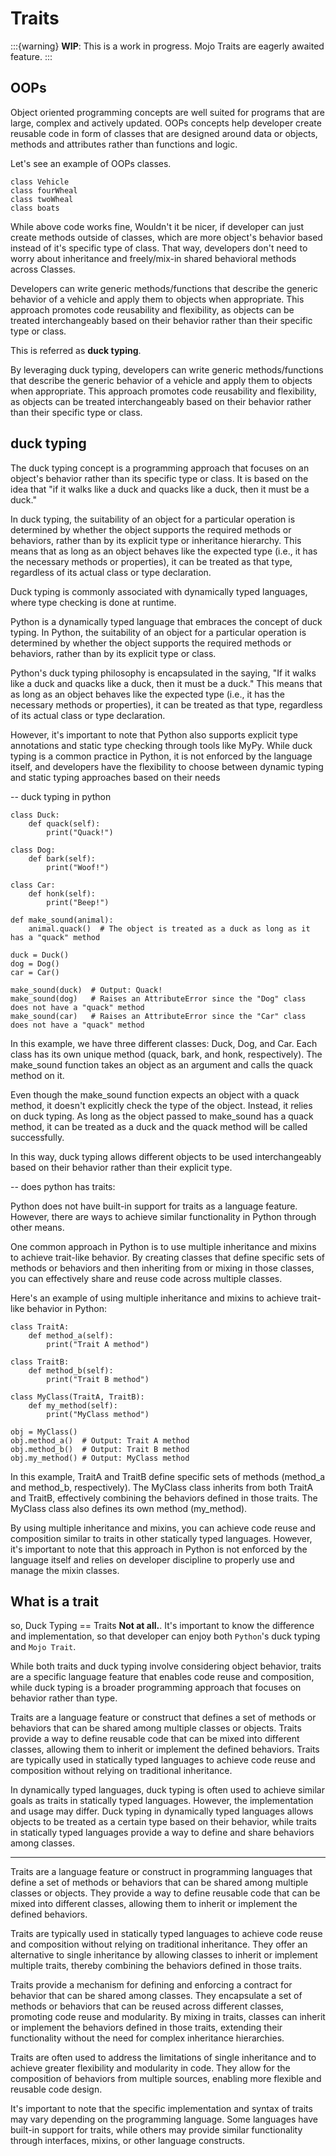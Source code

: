 # Traits

:::{warning}
**WIP**: This is a work in progress. Mojo Traits are eagerly awaited feature.
:::

## OOPs

Object oriented programming concepts are well suited for programs that are large, complex and actively updated. OOPs concepts help developer create reusable code in form of classes that are designed around data or objects, methods and attributes rather than functions and logic.

Let's see an example of OOPs classes.

```{code-block}
class Vehicle
class fourWheal
class twoWheal
class boats
```

While above code works fine, Wouldn't it be nicer, if developer can just create methods outside of classes, which are more object's behavior based instead of it's specific type of class. That way, developers don't need to worry about inheritance and freely/mix-in shared behavioral methods across Classes.

Developers can write generic methods/functions that describe the generic behavior of a vehicle and apply them to objects when appropriate. This approach promotes code reusability and flexibility, as objects can be treated interchangeably based on their behavior rather than their specific type or class.

This is referred as **duck typing**.

By leveraging duck typing, developers can write generic methods/functions that describe the generic behavior of a vehicle and apply them to objects when appropriate. This approach promotes code reusability and flexibility, as objects can be treated interchangeably based on their behavior rather than their specific type or class.

## duck typing

The duck typing concept is a programming approach that focuses on an object's behavior rather than its specific type or class. It is based on the idea that "if it walks like a duck and quacks like a duck, then it must be a duck."

In duck typing, the suitability of an object for a particular operation is determined by whether the object supports the required methods or behaviors, rather than by its explicit type or inheritance hierarchy. This means that as long as an object behaves like the expected type (i.e., it has the necessary methods or properties), it can be treated as that type, regardless of its actual class or type declaration.

Duck typing is commonly associated with dynamically typed languages, where type checking is done at runtime.

Python is a dynamically typed language that embraces the concept of duck typing. In Python, the suitability of an object for a particular operation is determined by whether the object supports the required methods or behaviors, rather than by its explicit type or class.

Python's duck typing philosophy is encapsulated in the saying, "If it walks like a duck and quacks like a duck, then it must be a duck." This means that as long as an object behaves like the expected type (i.e., it has the necessary methods or properties), it can be treated as that type, regardless of its actual class or type declaration.

However, it's important to note that Python also supports explicit type annotations and static type checking through tools like MyPy. While duck typing is a common practice in Python, it is not enforced by the language itself, and developers have the flexibility to choose between dynamic typing and static typing approaches based on their needs

-- duck typing in python

```{code-block}
class Duck:
    def quack(self):
        print("Quack!")

class Dog:
    def bark(self):
        print("Woof!")

class Car:
    def honk(self):
        print("Beep!")

def make_sound(animal):
    animal.quack()  # The object is treated as a duck as long as it has a "quack" method

duck = Duck()
dog = Dog()
car = Car()

make_sound(duck)  # Output: Quack!
make_sound(dog)   # Raises an AttributeError since the "Dog" class does not have a "quack" method
make_sound(car)   # Raises an AttributeError since the "Car" class does not have a "quack" method
```

In this example, we have three different classes: Duck, Dog, and Car. Each class has its own unique method (quack, bark, and honk, respectively). The make_sound function takes an object as an argument and calls the quack method on it.

Even though the make_sound function expects an object with a quack method, it doesn't explicitly check the type of the object. Instead, it relies on duck typing. As long as the object passed to make_sound has a quack method, it can be treated as a duck and the quack method will be called successfully.

In this way, duck typing allows different objects to be used interchangeably based on their behavior rather than their explicit type.

--
does python has traits:

Python does not have built-in support for traits as a language feature. However, there are ways to achieve similar functionality in Python through other means.

One common approach in Python is to use multiple inheritance and mixins to achieve trait-like behavior. By creating classes that define specific sets of methods or behaviors and then inheriting from or mixing in those classes, you can effectively share and reuse code across multiple classes.

Here's an example of using multiple inheritance and mixins to achieve trait-like behavior in Python:

```{code-block}
class TraitA:
    def method_a(self):
        print("Trait A method")

class TraitB:
    def method_b(self):
        print("Trait B method")

class MyClass(TraitA, TraitB):
    def my_method(self):
        print("MyClass method")

obj = MyClass()
obj.method_a()  # Output: Trait A method
obj.method_b()  # Output: Trait B method
obj.my_method() # Output: MyClass method
```

In this example, TraitA and TraitB define specific sets of methods (method_a and method_b, respectively). The MyClass class inherits from both TraitA and TraitB, effectively combining the behaviors defined in those traits. The MyClass class also defines its own method (my_method).

By using multiple inheritance and mixins, you can achieve code reuse and composition similar to traits in other statically typed languages. However, it's important to note that this approach in Python is not enforced by the language itself and relies on developer discipline to properly use and manage the mixin classes.

## What is a trait

so, Duck Typing == Traits
**Not at all.**. It's important to know the difference and implementation, so that developer can enjoy both `Python`'s duck typing and `Mojo Trait`.

While both traits and duck typing involve considering object behavior, traits are a specific language feature that enables code reuse and composition, while duck typing is a broader programming approach that focuses on behavior rather than type.

Traits are a language feature or construct that defines a set of methods or behaviors that can be shared among multiple classes or objects. Traits provide a way to define reusable code that can be mixed into different classes, allowing them to inherit or implement the defined behaviors. Traits are typically used in statically typed languages to achieve code reuse and composition without relying on traditional inheritance.

In dynamically typed languages, duck typing is often used to achieve similar goals as traits in statically typed languages. However, the implementation and usage may differ. Duck typing in dynamically typed languages allows objects to be treated as a certain type based on their behavior, while traits in statically typed languages provide a way to define and share behaviors among classes.

---
Traits are a language feature or construct in programming languages that define a set of methods or behaviors that can be shared among multiple classes or objects. They provide a way to define reusable code that can be mixed into different classes, allowing them to inherit or implement the defined behaviors.

Traits are typically used in statically typed languages to achieve code reuse and composition without relying on traditional inheritance. They offer an alternative to single inheritance by allowing classes to inherit or implement multiple traits, thereby combining the behaviors defined in those traits.

Traits provide a mechanism for defining and enforcing a contract for behavior that can be shared among classes. They encapsulate a set of methods or behaviors that can be reused across different classes, promoting code reuse and modularity. By mixing in traits, classes can inherit or implement the behaviors defined in those traits, extending their functionality without the need for complex inheritance hierarchies.

Traits are often used to address the limitations of single inheritance and to achieve greater flexibility and modularity in code. They allow for the composition of behaviors from multiple sources, enabling more flexible and reusable code design.

It's important to note that the specific implementation and syntax of traits may vary depending on the programming language. Some languages have built-in support for traits, while others may provide similar functionality through interfaces, mixins, or other language constructs.

